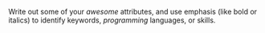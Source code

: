 Write out some of your _awesome_ attributes, and use emphasis (like bold or italics) to identify keywords, *programming* languages, or skills. 

